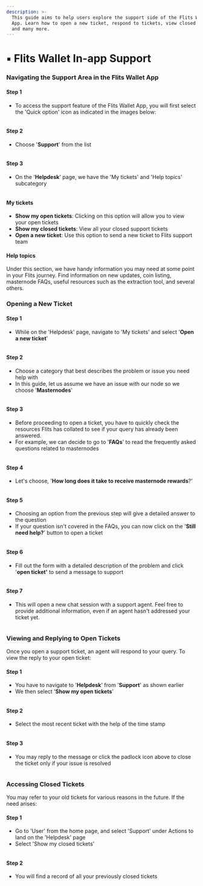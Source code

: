 ```yaml
---
description: >-
  This guide aims to help users explore the support side of the Flits Wallet
  App. Learn how to open a new ticket, respond to tickets, view closed tickets
  and many more.
---
```


# ▪ Flits Wallet In-app Support

### Navigating the Support Area in the Flits Wallet App

#### Step 1

* To access the support feature of the Flits Wallet App, you will first select the 'Quick option' icon as indicated in the images below:

<figure><img src="../../.gitbook/assets/0 supp.jpg" alt=""><figcaption></figcaption></figure>

#### Step 2

* Choose '**Support**' from the list&#x20;

<figure><img src="../../.gitbook/assets/1 supp.jpg" alt=""><figcaption></figcaption></figure>

#### Step 3

* On the '**Helpdesk**' page, we have the 'My tickets'  and 'Help topics' subcategory

<figure><img src="../../.gitbook/assets/2 sup.jpg" alt=""><figcaption></figcaption></figure>

#### My tickets

* **Show my open tickets**: Clicking on this option will allow you to view your open tickets&#x20;
* **Show my closed tickets**: View all your closed support tickets&#x20;
* **Open a new ticket**: Use this option to send a new ticket to Flits support team&#x20;

#### Help topics

Under this section, we have handy information you may need at some point in your Flits journey. Find information on new updates, coin listing, masternode FAQs, useful resources such as the extraction tool, and several others.

### Opening a New Ticket

#### Step 1

* While on the 'Helpdesk' page, navigate to 'My tickets' and select '**Open a new ticket**'

<figure><img src="../../.gitbook/assets/1 opt.jpg" alt=""><figcaption></figcaption></figure>

#### Step 2

* Choose a category that best describes the problem or issue you need help with
* In this guide, let us assume we have an issue with our node so we choose '**Masternodes**'

<figure><img src="../../.gitbook/assets/2 opt.jpg" alt=""><figcaption></figcaption></figure>

#### Step 3

* Before proceeding to open a ticket, you have to quickly check the resources Flits has collated to see if your query has already been answered.
* For example, we can decide to go to '**FAQs**' to read the frequently asked questions related to masternodes

<figure><img src="../../.gitbook/assets/3 opt.jpg" alt=""><figcaption></figcaption></figure>

#### Step 4

* Let's choose, '**How long does it take to receive masternode rewards**?'

<figure><img src="../../.gitbook/assets/4 opt.jpg" alt=""><figcaption></figcaption></figure>

#### Step 5

* Choosing an option from the previous step will give a detailed answer to the question&#x20;
* If your question isn't covered in the FAQs, you can now click on the '**Still need help?**' button to open a ticket

<figure><img src="../../.gitbook/assets/5 opt.jpg" alt=""><figcaption></figcaption></figure>

#### Step 6

* Fill out the form with a detailed description of the  problem and click '**open ticket'** to send a message to support&#x20;

<figure><img src="../../.gitbook/assets/6 opt.jpg" alt=""><figcaption></figcaption></figure>

#### Step 7

* This will open a new chat session with a support agent. Feel free to provide additional information, even if an agent hasn't addressed your ticket yet.

<figure><img src="../../.gitbook/assets/7 opt.jpg" alt=""><figcaption></figcaption></figure>

### Viewing and Replying to Open Tickets&#x20;

Once you open a support ticket, an agent will respond to your query. To view the reply to your open ticket:

#### Step 1

* You have to navigate to '**Helpdesk**' from '**Support**' as shown earlier
* We then select '**Show my open tickets**'

<figure><img src="../../.gitbook/assets/1 vot.jpg" alt=""><figcaption></figcaption></figure>

#### Step 2

* Select the most recent ticket with the help of the time stamp

<figure><img src="../../.gitbook/assets/2 vot.jpg" alt=""><figcaption></figcaption></figure>

#### Step 3

* You may reply to the message or click the padlock icon above to close the ticket only if your issue is resolved

<figure><img src="../../.gitbook/assets/3 vot.jpg" alt=""><figcaption></figcaption></figure>

### Accessing Closed Tickets&#x20;

You may refer to your old tickets for various reasons in the future. If the need arises:

#### Step 1

* Go to 'User' from the home page, and select 'Support' under Actions to land on the 'Helpdesk' page
* Select 'Show my closed tickets'

<figure><img src="../../.gitbook/assets/1 ct.jpg" alt=""><figcaption></figcaption></figure>

#### Step 2

* You will find a record of all your previously closed tickets

<figure><img src="../../.gitbook/assets/2 ct.jpg" alt=""><figcaption></figcaption></figure>
